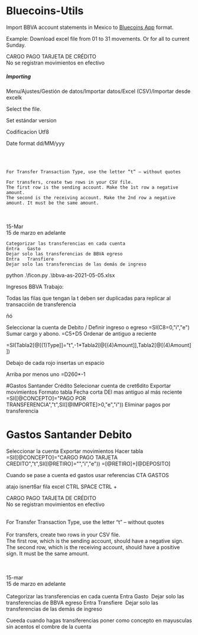 # Bluecoins-Utils

Import BBVA account statements in Mexico to [Bluecoins App](https://www.bluecoinsapp.com/ ) format.

Example: Download excel file from 01 to 31 movements. Or for all to current Sunday.





CARGO PAGO TARJETA DE CRÉDITO								
No se registran movimientos en efectivo								
			

##### 		Importing			

Menu/Ajustes/Gestión de datos/Importar datos/Excel (CSV)/Importar desde excelk

Select the file.

Set estándar version

Codificacion Utf8

Date format dd/MM/yyy

​				
​								

	For Transfer Transaction Type, use the letter “t” – without quotes							
								
	For transfers, create two rows in your CSV file.							
	The first row is the sending account. Make the 1st row a negative amount.							
	The second is the receiving account. Make the 2nd row a negative amount. It must be the same amount.							


​								
​								
	15-Mar							
	15 de marzo en adelante							
								
	Categorizar las transferencias en cada cuenta						Entra	Gasto
	Dejar solo las transferencias de BBVA egreso						Entra	Transfiere
	Dejar solo las transferencias de las demás de ingreso							



python .\ficon.py .\bbva-as-2021-05-05.xlsx

Ingresos BBVA
Trabajo:


Todas las filas que tengan la t deben ser duplicadas para replicar al transacción de transferencia





ñó



Seleccionar la cuenta de Debito / 
Definir ingreso o egreso
=SI(C8=0,"i","e")
Sumar cargo y abono.
=C5+D5
Ordenar de antiguo a  reciente

=SI(Tabla2[@[(1)Type]]="t",-1*Tabla2[@[(4)Amount]],Tabla2[@[(4)Amount]])

Debajo de cada rojo insertas un espacio

Arriba por menos uno
=D260*-1



#Gastos Santander Crédito
Selecionar cuenta de cret6dito
Exportar movimientos
Formato tabla
Fecha corta
DEl mas antiguo al más reciente
=SI([@CONCEPTO]="PAGO POR TRANSFERENCIA","t",SI([@IMPORTE]>0,"e","i"))
Eliminar pagos por transferencia


# Gastos Santander Debito
Seleccionar la cuenta
Exportar movimientos
Hacer tabla
=SI([@CONCEPTO]="CARGO PAGO TARJETA CREDITO","t",SI([@RETIRO]="","i","e"))
=[@RETIRO]+[@DEPOSITO]

Cuando se pase a cuenta ed gastos usar referencias CTA GASTOS

atajo isnert6ar fila excel 
CTRL SPACE
CTRL +

CARGO PAGO TARJETA DE CRÉDITO								
No se registran movimientos en efectivo								
		




​								
​	For Transfer Transaction Type, use the letter “t” – without quotes							
​								
​	For transfers, create two rows in your CSV file.							
​	The first row, which is the sending account, should have a negative sign.						
​	The second row, which is the receiving account, should have a positive sign. It must be the same amount.							


​								
​								
​	15-mar							
​	15 de marzo en adelante							
​								
​	Categorizar las transferencias en cada cuenta						Entra	Gasto
​	Dejar solo las transferencias de BBVA egreso						Entra	Transfiere
​	Dejar solo las transferencias de las demás de ingreso							


Cueeda cuando hagas transiferencias poner como concepto en mayusculas sin acentos
el combre de la cuenta
